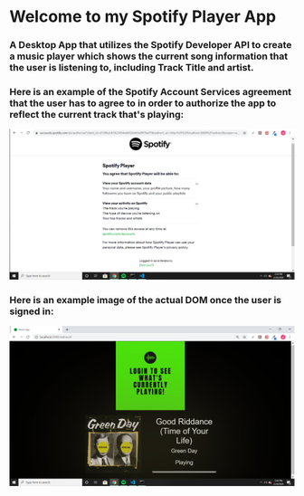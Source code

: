 <h1> Welcome to my Spotify Player App</h1>

<h3>A Desktop App that utilizes the Spotify Developer API to create a music player which shows the current song information that the user is listening to, including Track Title and artist.</h3>


<h3>Here is an example of the Spotify Account Services agreement that the user has to agree to in order to authorize the app to reflect the current track that's playing:</h3>

<img src="./spotifyAgreement.png">


<h3>Here is an example image of the actual DOM once the user is signed in:</h3>

<img src="./example.png">
